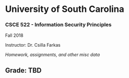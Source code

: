 <h1> University of South Carolina </h1>

<h3> CSCE 522 - Information Security Principles </h3>

  Fall 2018

  Instructor: Dr. Csilla Farkas

<i> Homework, assignments, and other misc data </i>
<h2> Grade: TBD
